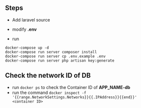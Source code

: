 ## Steps

- Add laravel source

- modify **.env**

- run 
```
docker-compose up -d
docker-compose run server composer install
docker-compose run server cp .env.example .env
docker-compose run server php artisan key:generate
```

## Check the network ID of DB

- run `docker ps` to check the Container ID of **APP_NAME-db**
- run the command `docker inspect -f '{{range.NetworkSettings.Networks}}{{.IPAddress}}{{end}}' <container ID>`


